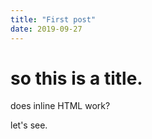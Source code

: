 ```yaml
---
title: "First post"
date: 2019-09-27
---
```

# so this is a title.

does inline HTML work?




<script src="../../../p5.min.js"></script>
<div id="sketch-holder">
  <script>
    function setup() {
      var canvas = createCanvas(400, 400);
      canvas.parent('sketch-holder');
      canvas.center('horizontal');
    }

    var t = 0;
    function draw() {
      background(220);
      for (let i = 0; i < 50; i++){
        circle(i*8, 200 + sin(t*(i+50)) * 100, 20);
      }
      t += 0.001;
    }
  </script>
</div>

let's see.
